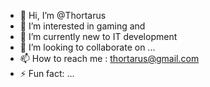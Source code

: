- 👋 Hi, I’m @Thortarus
- 👀 I’m interested in gaming and 
- 🌱 I’m currently new to IT development
- 💞️ I’m looking to collaborate on ...
- 📫 How to reach me : thortarus@gmail.com
- ⚡ Fun fact: ...

<!---
Thortarus/Thortarus is a ✨ special ✨ repository because its `README.md` (this file) appears on your GitHub profile.
You can click the Preview link to take a look at your changes.
--->
